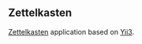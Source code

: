 ## Zettelkasten

[Zettelkasten](https://en.wikipedia.org/wiki/Zettelkasten) application based on [Yii3](https://github.com/yiisoft/app).
